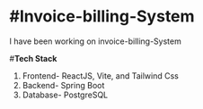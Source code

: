 <h1>#Invoice-billing-System</h1>

I have been working on invoice-billing-System

#<b>Tech Stack</b>

<ol><li>Frontend- ReactJS, Vite, and Tailwind Css</li>
<li>Backend- Spring Boot</li>
<li>Database- PostgreSQL</li></ol>




